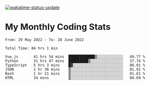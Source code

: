 [![wakatime-status-update](https://github.com/noopurphalak/noopurphalak/workflows/wakatime-status-update/badge.svg)](https://github.com/noopurphalak/noopurphalak/actions/workflows/main.yml)

# My Monthly Coding Stats

<!--START_SECTION:waka-->

```text
From: 29 May 2022 - To: 28 June 2022

Total Time: 84 hrs 1 min

Vue.js       41 hrs 54 mins  ████████████▒░░░░░░░░░░░░   49.77 %
Python       31 hrs 47 mins  █████████▒░░░░░░░░░░░░░░░   37.74 %
TypeScript   5 hrs 3 mins    █▓░░░░░░░░░░░░░░░░░░░░░░░   06.01 %
JSON         1 hr 36 mins    ▒░░░░░░░░░░░░░░░░░░░░░░░░   01.91 %
Bash         1 hr 21 mins    ▒░░░░░░░░░░░░░░░░░░░░░░░░   01.61 %
HTML         34 mins         ▒░░░░░░░░░░░░░░░░░░░░░░░░   00.69 %
```

<!--END_SECTION:waka-->
